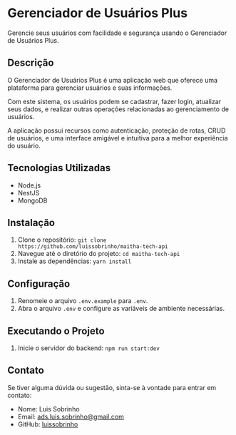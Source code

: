 # Gerenciador de Usuários Plus

Gerencie seus usuários com facilidade e segurança usando o Gerenciador de Usuários Plus.

## Descrição

O Gerenciador de Usuários Plus é uma aplicação web que oferece uma plataforma para gerenciar usuários e suas informações.

Com este sistema, os usuários podem se cadastrar, fazer login, atualizar seus dados,
e realizar outras operações relacionadas ao gerenciamento de usuários. 

A aplicação possui recursos como autenticação, proteção de rotas, CRUD de usuários, 
e uma interface amigável e intuitiva para a melhor experiência do usuário.

## Tecnologias Utilizadas

- Node.js
- NestJS
- MongoDB

## Instalação

1. Clone o repositório: `git clone https://github.com/luissobrinho/maitha-tech-api`
2. Navegue até o diretório do projeto: `cd maitha-tech-api`
3. Instale as dependências: `yarn install`

## Configuração

1. Renomeie o arquivo `.env.example` para `.env`.
2. Abra o arquivo `.env` e configure as variáveis de ambiente necessárias.

## Executando o Projeto

1. Inicie o servidor do backend: `npm run start:dev`

## Contato

Se tiver alguma dúvida ou sugestão, sinta-se à vontade para entrar em contato:

- Nome: Luis Sobrinho
- Email: ads.luis.sobrinho@gmail.com
- GitHub: [luissobrinho](https://github.com/luissobrinho)
